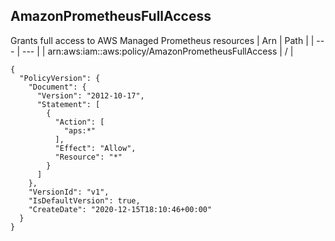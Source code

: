 
## AmazonPrometheusFullAccess
Grants full access to AWS Managed Prometheus resources
| Arn | Path |
| --- | --- |
| arn:aws:iam::aws:policy/AmazonPrometheusFullAccess | / |
```
{
  "PolicyVersion": {
    "Document": {
      "Version": "2012-10-17",
      "Statement": [
        {
          "Action": [
            "aps:*"
          ],
          "Effect": "Allow",
          "Resource": "*"
        }
      ]
    },
    "VersionId": "v1",
    "IsDefaultVersion": true,
    "CreateDate": "2020-12-15T18:10:46+00:00"
  }
}
```
